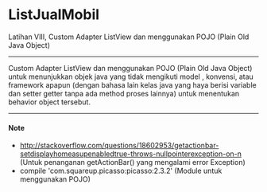 # ListJualMobil
Latihan VIII, Custom Adapter ListView dan menggunakan POJO (Plain Old Java Object)

---
Custom Adapter ListView dan menggunakan POJO (Plain Old Java Object) untuk menunjukkan objek java yang tidak mengikuti model , konvensi, atau framework apapun (dengan bahasa lain kelas java yang haya berisi variable dan setter getter tanpa ada method proses lainnya) untuk menentukan behavior object tersebut.

---
#### Note
* http://stackoverflow.com/questions/18602953/getactionbar-setdisplayhomeasupenabledtrue-throws-nullpointerexception-on-n (Untuk penanganan getActionBar() yang mengalami error Exception)
* compile 'com.squareup.picasso:picasso:2.3.2' (Module untuk menggunakan POJO)
